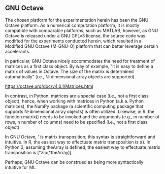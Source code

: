 ## GNU Octave ##

The chosen platform for the experimentation herein has been the GNU Octave platform. As a numerical computation platform, it is mostly compatible with comparable platforms, such as MATLAB; however, as GNU Octave is released under a GNU GPLv3 license, the source code was modified for the experiments conducted herein, which resulted in a Modified GNU Octave (M-GNU-O) platform that can better leverage certain accelerants.

In particular, GNU Octave nicely accommodates the need for treatment of matrices as a first class object. By way of example, "it is easy to define a matrix of values in Octave. The size of the matrix is determined automatically" (i.e., N-dimensional array objects are supported).

https://octave.org/doc/v4.0.1/Matrices.html

In contrast, in Python, matrices are a special case (i.e., not a first class object); hence, when working with matrices in Python (a.k.a. Python matrices), the NumPy package (a scientific computing package that supports N-dimensional array objects) is often utilized. Likewise, in R, the function matrix() needs to be invoked and the arguments (e.g., m number of rows, n number of columns) need to be specified (i.e., not a first class object).

In GNU Octave, ' is matrix transposition; this syntax is straightforward and intuitive. In R, the easiest way to effectuate matrix transposition is t(). In Python 3, assuming theArray is defined, the easiest way to effectuate matrix transposition is [*zip(*theArray)]. 

Perhaps, GNU Octave can be construed as being more syntactically intuitive for ML.

